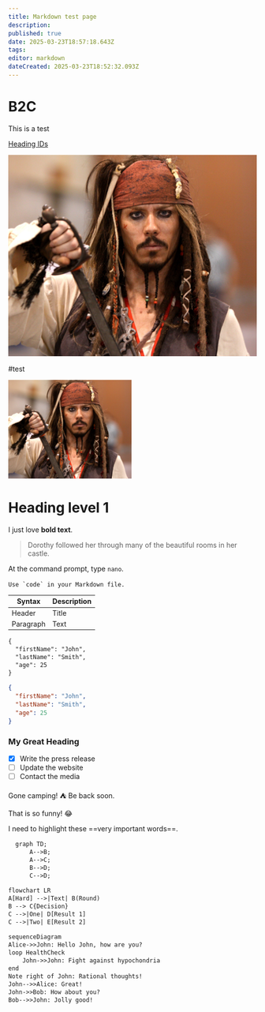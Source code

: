 ```yaml
---
title: Markdown test page
description: 
published: true
date: 2025-03-23T18:57:18.643Z
tags: 
editor: markdown
dateCreated: 2025-03-23T18:52:32.093Z
---
```


# B2C
This is a test

[Heading IDs](#custom-id)

![captain_jack_sparrow_(5764018454).jpg](/assets1/captain_jack_sparrow_(5764018454).jpg)

#test

<img src="/assets1/captain_jack_sparrow_(5764018454).jpg" width=250 height=200>

Heading level 1
===============

I just love **bold text**.

> Dorothy followed her through many of the beautiful rooms in her castle.

At the command prompt, type `nano`.

``Use `code` in your Markdown file.``

| Syntax      | Description |
| ----------- | ----------- |
| Header      | Title       |
| Paragraph   | Text        |

```
{
  "firstName": "John",
  "lastName": "Smith",
  "age": 25
}
```

```json
{
  "firstName": "John",
  "lastName": "Smith",
  "age": 25
}
```

<h3 id="custom-id">My Great Heading</h3>

- [x] Write the press release
- [ ] Update the website
- [ ] Contact the media

Gone camping! :tent: Be back soon.

That is so funny! :joy:

I need to highlight these ==very important words==.

```mermaid
  graph TD;
      A-->B;
      A-->C;
      B-->D;
      C-->D;
```
```mermaid
flowchart LR
A[Hard] -->|Text| B(Round)
B --> C{Decision}
C -->|One| D[Result 1]
C -->|Two| E[Result 2]
```
```mermaid
sequenceDiagram
Alice->>John: Hello John, how are you?
loop HealthCheck
    John->>John: Fight against hypochondria
end
Note right of John: Rational thoughts!
John-->>Alice: Great!
John->>Bob: How about you?
Bob-->>John: Jolly good!
```